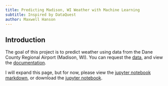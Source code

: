 ```yaml
---
title: Predicting Madison, WI Weather with Machine Learning
subtitle: Inspired by DataQuest
author: Maxwell Hanson
---
```


## Introduction

The goal of this project is to predict weather using data from the Dane County Regional Airport (Madison, WI). You can request the [data](https://www.ncdc.noaa.gov/cdo-web/search), and view the [documentation](https://www.ncei.noaa.gov/data/daily-summaries/doc/GHCND_documentation.pdf).

I will expand this page, but for now, please view the [jupyter notebook markdown](https://githubmaxds.github.io/portfolio/madison-weather-project/), or download the [jupyter notebook](/portfolio/madison-weather-project.ipynb).
